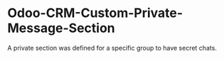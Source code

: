 # Odoo-CRM-Custom-Private-Message-Section
A private section was defined for a specific group to have secret chats.
